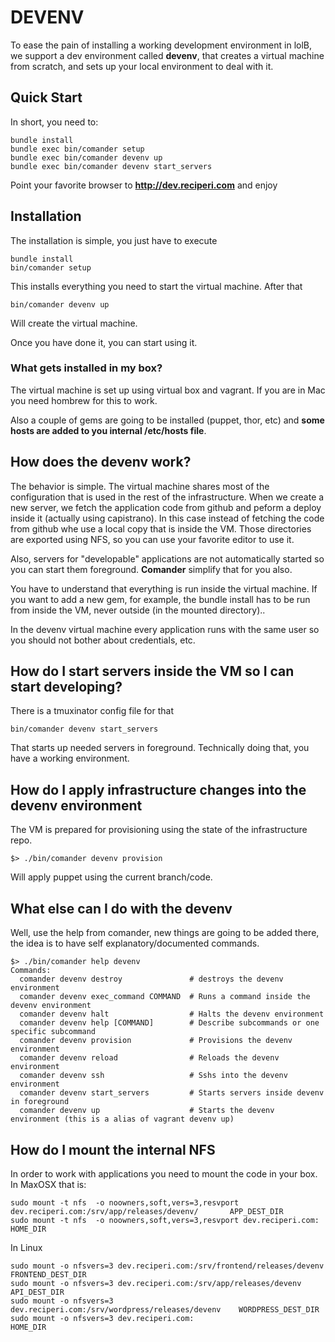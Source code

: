 
# DEVENV
To ease the pain of installing a working development environment in lolB,
we support a dev environment called **devenv**, that creates a virtual machine from scratch,
and sets up your local environment to deal with it.

## Quick Start
In short, you need to:

```
bundle install
bundle exec bin/comander setup
bundle exec bin/comander devenv up
bundle exec bin/comander devenv start_servers
```

Point your favorite browser to **http://dev.reciperi.com** and enjoy

## Installation

The installation is simple, you just have to execute

```
bundle install
bin/comander setup
```

This installs everything you need to start the virtual machine. After that

```
bin/comander devenv up
```

Will create the virtual machine.

Once you have done it, you can start using it.

### What gets installed in my box?

The virtual machine is set up using virtual box and vagrant. If you are in Mac you need hombrew for this to work.

Also a couple of gems are going to be installed (puppet, thor, etc) and **some hosts are added to you internal /etc/hosts file**.

## How does the devenv work?
The behavior is simple. The virtual machine shares most of the configuration that is used in the rest of the infrastructure. When
we create a new server, we fetch the application code from github and peform a deploy inside it (actually using capistrano). In this case
instead of fetching the code from github whe use a local copy that is inside the VM. Those directories are exported using NFS, so you can use
your favorite editor to use it.

Also, servers for "developable" applications are not automatically started so you can start
them foreground. **Comander** simplify that for you also.

You have to understand that everything is run inside the virtual machine. If you want
to add a new gem, for example, the bundle install has to be run from inside the VM, never outside (in the mounted directory)..

In the devenv virtual machine every application runs with the same user so you should not bother about credentials, etc.

## How do I start servers inside the VM so I can start developing?
There is a tmuxinator config file for that

```
bin/comander devenv start_servers
```

That starts up needed servers in foreground. Technically doing that, you have a working environment.

## How do I apply infrastructure changes into the devenv environment
The VM is prepared for provisioning using the state of the infrastructure repo.

```
$> ./bin/comander devenv provision
```

Will apply puppet using the current branch/code.

## What else can I do with the devenv
Well, use the help from comander, new things are going to be added there, the idea is to have self explanatory/documented commands.

```
$> ./bin/comander help devenv
Commands:
  comander devenv destroy               # destroys the devenv environment
  comander devenv exec_command COMMAND  # Runs a command inside the devenv environment
  comander devenv halt                  # Halts the devenv environment
  comander devenv help [COMMAND]        # Describe subcommands or one specific subcommand
  comander devenv provision             # Provisions the devenv environment
  comander devenv reload                # Reloads the devenv environment
  comander devenv ssh                   # Sshs into the devenv environment
  comander devenv start_servers         # Starts servers inside devenv in foreground
  comander devenv up                    # Starts the devenv environment (this is a alias of vagrant devenv up)
```

## How do I mount the internal NFS
In order to work with applications you need to mount the code in your box. In MaxOSX that is:

```
sudo mount -t nfs  -o noowners,soft,vers=3,resvport dev.reciperi.com:/srv/app/releases/devenv/       APP_DEST_DIR
sudo mount -t nfs  -o noowners,soft,vers=3,resvport dev.reciperi.com:                                HOME_DIR
```

In Linux
```
sudo mount -o nfsvers=3 dev.reciperi.com:/srv/frontend/releases/devenv     FRONTEND_DEST_DIR
sudo mount -o nfsvers=3 dev.reciperi.com:/srv/app/releases/devenv          API_DEST_DIR
sudo mount -o nfsvers=3 dev.reciperi.com:/srv/wordpress/releases/devenv    WORDPRESS_DEST_DIR
sudo mount -o nfsvers=3 dev.reciperi.com:                                  HOME_DIR

```
